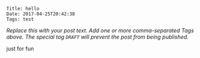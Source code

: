    Title: hello
    Date: 2017-04-25T20:42:38
    Tags: test

_Replace this with your post text. Add one or more comma-separated
Tags above. The special tag `DRAFT` will prevent the post from being
published._

<!-- more -->
 just for fun
